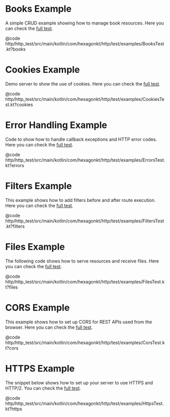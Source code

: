 
# Books Example
A simple CRUD example showing how to manage book resources. Here you can check the
[full test](https://github.com/hexagontk/hexagon/blob/main/http/http_test/src/main/kotlin/com/hexagonkt/http/test/examples/BooksTest.kt).

@code http/http_test/src/main/kotlin/com/hexagonkt/http/test/examples/BooksTest.kt?books

# Cookies Example
Demo server to show the use of cookies. Here you can check the
[full test](https://github.com/hexagontk/hexagon/blob/main/http/http_test/src/main/kotlin/com/hexagonkt/http/test/examples/CookiesTest.kt).

@code http/http_test/src/main/kotlin/com/hexagonkt/http/test/examples/CookiesTest.kt?cookies

# Error Handling Example
Code to show how to handle callback exceptions and HTTP error codes. Here you can check the
[full test](https://github.com/hexagontk/hexagon/blob/main/http/http_test/src/main/kotlin/com/hexagonkt/http/test/examples/ErrorsTest.kt).

@code http/http_test/src/main/kotlin/com/hexagonkt/http/test/examples/ErrorsTest.kt?errors

# Filters Example
This example shows how to add filters before and after route execution. Here you can check the
[full test](https://github.com/hexagontk/hexagon/blob/main/http/http_test/src/main/kotlin/com/hexagonkt/http/test/examples/FiltersTest.kt).

@code http/http_test/src/main/kotlin/com/hexagonkt/http/test/examples/FiltersTest.kt?filters

# Files Example
The following code shows how to serve resources and receive files. Here you can check the
[full test](https://github.com/hexagontk/hexagon/blob/main/http/http_test/src/main/kotlin/com/hexagonkt/http/test/examples/FilesTest.kt).

@code http/http_test/src/main/kotlin/com/hexagonkt/http/test/examples/FilesTest.kt?files

# CORS Example
This example shows how to set up CORS for REST APIs used from the browser. Here you can check the
[full test](https://github.com/hexagontk/hexagon/blob/main/http/http_test/src/main/kotlin/com/hexagonkt/http/test/examples/CorsTest.kt).

@code http/http_test/src/main/kotlin/com/hexagonkt/http/test/examples/CorsTest.kt?cors

# HTTPS Example
The snippet below shows how to set up your server to use HTTPS and HTTP/2. You can check the
[full test](https://github.com/hexagontk/hexagon/blob/main/http/http_test/src/main/kotlin/com/hexagonkt/http/test/examples/HttpsTest.kt).

@code http/http_test/src/main/kotlin/com/hexagonkt/http/test/examples/HttpsTest.kt?https
